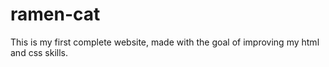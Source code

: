 # ramen-cat
This is my first complete website, made with the goal of improving my html and css skills.
